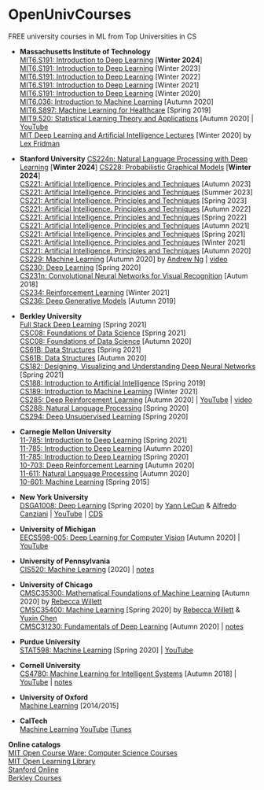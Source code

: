 # OpenUnivCourses
FREE university courses in ML from Top Universities in CS

* **Massachusetts Institute of Technology**  
[MIT6.S191: Introduction to Deep Learning](http://introtodeeplearning.com/) [**Winter 2024**]  
[MIT6.S191: Introduction to Deep Learning](http://introtodeeplearning.com/2023/index.html) [Winter 2023]   
[MIT6.S191: Introduction to Deep Learning](http://introtodeeplearning.com/2022/index.html) [Winter 2022]  
[MIT6.S191: Introduction to Deep Learning](http://introtodeeplearning.com/2021/index.html) [Winter 2021]    
[MIT6.S191: Introduction to Deep Learning](http://introtodeeplearning.com/2020/index.html) [Winter 2020]    
[MIT6.036: Introduction to Machine Learning](https://ocw.mit.edu/courses/electrical-engineering-and-computer-science/6-036-introduction-to-machine-learning-fall-2020/) [Autumn 2020]  
[MIT6.S897: Machine Learning for Healthcare](https://ocw.mit.edu/courses/electrical-engineering-and-computer-science/6-s897-machine-learning-for-healthcare-spring-2019/) [Spring 2019]  
[MIT9.520: Statistical Learning Theory and Applications](http://www.mit.edu/~9.520/fall19/) [Autumn 2020] | [YouTube](https://www.youtube.com/playlist?list=PLyGKBDfnk-iB4Xz_EAJNEgGF5I-6OzRNI)  
[MIT Deep Learning and Artificial Intelligence Lectures](https://deeplearning.mit.edu/) [Winter 2020] by [Lex Fridman](https://lexfridman.com/)   

* **Stanford University**
[CS224n: Natural Language Processing with Deep Learning](http://web.stanford.edu/class/cs224n/) [**Winter 2024**]
[CS228: Probabilistic Graphical Models](https://cs228.stanford.edu/) [**Winter 2024**]  
[CS221: Artificial Intelligence. Principles and Techniques](https://stanford-cs221.github.io/autumn2023/) [Autumn 2023]
[CS221: Artificial Intelligence. Principles and Techniques](https://stanford-cs221.github.io/summer2023/) [Summer 2023]  
[CS221: Artificial Intelligence. Principles and Techniques](https://stanford-cs221.github.io/spring2023/) [Spring 2023]  
[CS221: Artificial Intelligence. Principles and Techniques](https://stanford-cs221.github.io/autumn2022/) [Autumn 2022]
[CS221: Artificial Intelligence. Principles and Techniques](https://stanford-cs221.github.io/spring2022/) [Spring 2022]    
[CS221: Artificial Intelligence. Principles and Techniques](https://stanford-cs221.github.io/autumn2021/) [Autumn 2021]
[CS221: Artificial Intelligence. Principles and Techniques](https://stanford-cs221.github.io/spring2021/) [Spring 2021]       
[CS221: Artificial Intelligence. Principles and Techniques](https://stanford-cs221.github.io/winter2021/) [Winter 2021]
[CS221: Artificial Intelligence. Principles and Techniques](https://stanford-cs221.github.io/autumn2020/) [Autumn 2020]  
[CS229: Machine Learning](http://cs229.stanford.edu/) [Autumn 2020] by [Andrew Ng](https://www.andrewng.org/) | [video](https://see.stanford.edu/Course/CS229)  
[CS230: Deep Learning](https://cs230.stanford.edu/) [Spring 2020]  
[CS231n: Convolutional Neural Networks for Visual Recognition](http://cs231n.stanford.edu/) [Autum 2018]  
[CS234: Reinforcement Learning](http://web.stanford.edu/class/cs234/index.html) [Winter 2021]  
[CS236: Deep Generative Models](https://deepgenerativemodels.github.io/) [Autumn 2019]  

* **Berkley University**  
[Full Stack Deep Learning](https://fullstackdeeplearning.com/spring2021/) [Spring 2021]  
[CSC08: Foundations of Data Science](http://data8.org/sp21/) [Spring 2021]  
[CSC08: Foundations of Data Science](http://data8.org/fa20/) [Autumn 2020]  
[CS61B: Data Structures](https://sp21.datastructur.es/) [Spring 2021]    
[CS61B: Data Structures](https://fa20.datastructur.es/) [Autumn 2020]  
[CS182: Designing, Visualizing and Understanding Deep Neural Networks](https://cs182sp21.github.io/) [Spring 2021]    
[CS188: Introduction to Artificial Intelligence](https://inst.eecs.berkeley.edu/~cs188/sp19/) [Spring 2019]  
[CS189: Introduction to Machine Learning](https://www.eecs189.org/) [Winter 2021]    
[CS285: Deep Reinforcement Learning](http://rail.eecs.berkeley.edu/deeprlcourse/) [Autumn 2020] | [YouTube](https://www.youtube.com/playlist?list=PL_iWQOsE6TfURIIhCrlt-wj9ByIVpbfGc) | [video](https://www.youtube.com/playlist?list=PLkFD6_40KJIwhWJpGazJ9VSj9CFMkb79A)  
[CS288: Natural Language Processing](https://cal-cs288.github.io/sp20/) [Spring 2020]  
[CS294: Deep Unsupervised Learning](https://sites.google.com/view/berkeley-cs294-158-sp20/home) [Spring 2020]  

* **Carnegie Mellon University**  
[11-785: Introduction to Deep Learning](http://deeplearning.cs.cmu.edu/S21/index.html) [Spring 2021]    
[11-785: Introduction to Deep Learning](http://deeplearning.cs.cmu.edu/F20/index.html) [Autumn 2020]  
[11-785: Introduction to Deep Learning](http://deeplearning.cs.cmu.edu/S20/index.html) [Spring 2020]  
[10-703: Deep Reinforcement Learning](https://cmudeeprl.github.io/703website/) [Autumn 2020]  
[11-611: Natural Language Processing](http://demo.clab.cs.cmu.edu/NLP/) [Autumn 2020]  
[10-601: Machine Learning](http://www.cs.cmu.edu/~ninamf/courses/601sp15/lectures.shtml) [Spring 2015]  

* **New York University**  
[DSGA1008: Deep Learning](https://atcold.github.io/pytorch-Deep-Learning/) [Spring 2020] by [Yann LeCun](http://yann.lecun.com/) & [Alfredo Canziani](https://www.linkedin.com/in/alfredocanziani/) | [YouTube](https://www.youtube.com/playlist?list=PLLHTzKZzVU9eaEyErdV26ikyolxOsz6mq) | [CDS](https://cds.nyu.edu/deep-learning/)  
 
* **University of Michigan**  
[EECS598-005: Deep Learning for Computer Vision](https://web.eecs.umich.edu/~justincj/teaching/eecs498/FA2020/) [Autumn 2020] | [YouTube](https://www.youtube.com/playlist?list=PL5-TkQAfAZFbzxjBHtzdVCWE0Zbhomg7r)   

* **University of Pennsylvania**  
[CIS520: Machine Learning](https://alliance.seas.upenn.edu/~cis520/dynamic/2020/wiki/index.php?n=Lectures.Lectures) [2020] | [notes](https://alliance.seas.upenn.edu/~cis520/dynamic/2020/wiki/index.php?n=Resources.Resources)  

* **University of Chicago**  
[CMSC35300: Mathematical Foundations of Machine Learning](https://voices.uchicago.edu/willett/teaching/mathematical-foundations-of-machine-learning-fall-2020/) [Autumn 2020] by [Rebecca Willett](https://voices.uchicago.edu/willett/)  
[CMSC35400: Machine Learning](https://voices.uchicago.edu/machinelearning/stats37710-cmsc35400-s20/) [Spring 2020] by [Rebecca Willett](https://voices.uchicago.edu/willett/) & [Yuxin Chen](https://yuxinchen.org/)  
[CMSC31230: Fundamentals of Deep Learning](https://mcallester.github.io/ttic-31230/Fall2020/) [Autumn 2020] | [notes](https://mcallester.github.io/ttic-31230/)  

* **Purdue University**  
[STAT598: Machine Learning](https://engineering.purdue.edu/ChanGroup/ECE595/video.html) [Spring 2020] | [YouTube](https://nanohub.org/resources/32203)

* **Cornell University**     
[CS4780: Machine Learning for Intelligent Systems](http://www.cs.cornell.edu/courses/cs4780/2018fa/) [Autumn 2018] | [YouTube](https://www.youtube.com/playlist?list=PLl8OlHZGYOQ7bkVbuRthEsaLr7bONzbXS) | [notes](https://www.cs.cornell.edu/courses/cs4780/2018fa/lectures/)  

* **University of Oxford**  
[Machine Learning](https://www.cs.ox.ac.uk/people/nando.defreitas/machinelearning/) [2014/2015]  

* **CalTech**  
[Machine Learning](http://work.caltech.edu/lectures.html) [YouTube](https://www.youtube.com/playlist?list=PLD63A284B7615313A) [iTunes](https://itunes.apple.com/us/course/machine-learning/id515364596)   


**Online catalogs**   
[MIT Open Course Ware: Computer Science Courses](https://ocw.mit.edu/courses/electrical-engineering-and-computer-science/)    
[MIT Open Learning Library](https://openlearning.mit.edu/courses-programs/open-learning-library)  
[Stanford Online](https://online.stanford.edu/search-catalog)   
[Berkley Courses](https://www2.eecs.berkeley.edu/Courses/CS/)  

